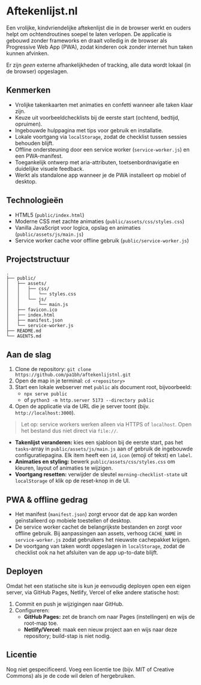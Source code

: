 # Aftekenlijst.nl

Een vrolijke, kindvriendelijke aftekenlijst die in de browser werkt en ouders helpt om ochtendroutines soepel te laten verlopen. 
De applicatie is gebouwd zonder frameworks en draait volledig in de browser als Progressive Web App (PWA), 
zodat kinderen ook zonder internet hun taken kunnen afvinken.

Er zijn *geen* externe afhankelijkheden of tracking, alle data wordt lokaal (in de browser) opgeslagen.

## Kenmerken
- Vrolijke takenkaarten met animaties en confetti wanneer alle taken klaar zijn.
- Keuze uit voorbeeldchecklists bij de eerste start (ochtend, bedtijd, opruimen).
- Ingebouwde hulppagina met tips voor gebruik en installatie.
- Lokale voortgang via `localStorage`, zodat de checklist tussen sessies behouden blijft.
- Offline ondersteuning door een service worker (`service-worker.js`) en een PWA-manifest.
- Toegankelijk ontwerp met aria-attributen, toetsenbordnavigatie en duidelijke visuele feedback.
- Werkt als standalone app wanneer je de PWA installeert op mobiel of desktop.

## Technologieën
- HTML5 (`public/index.html`)
- Moderne CSS met zachte animaties (`public/assets/css/styles.css`)
- Vanilla JavaScript voor logica, opslag en animaties (`public/assets/js/main.js`)
- Service worker cache voor offline gebruik (`public/service-worker.js`)

## Projectstructuur

```text
.
├── public/
│   ├── assets/
│   │   ├── css/
│   │   │   └── styles.css
│   │   └── js/
│   │       └── main.js
│   ├── favicon.ico
│   ├── index.html
│   ├── manifest.json
│   └── service-worker.js
├── README.md
└── AGENTS.md
```

## Aan de slag
1. Clone de repository: `git clone https://github.com/pa1bh/aftekenlijstnl.git`
2. Open de map in je terminal: `cd <repository>`
3. Start een lokale webserver met `public` als document root, bijvoorbeeld:
   - `npx serve public`
   - of `python3 -m http.server 5173 --directory public`
4. Open de applicatie via de URL die je server toont (bijv. `http://localhost:3000`).

> Let op: service workers werken alleen via HTTPS of `localhost`. Open het bestand dus niet direct via `file://`.

- **Takenlijst veranderen:** kies een sjabloon bij de eerste start, pas het `tasks`-array in `public/assets/js/main.js` aan of gebruik de ingebouwde configuratiepagina. Elk item heeft een `id`, `icon` (emoji of tekst) en `label`.
- **Animaties en styling:** bewerk `public/assets/css/styles.css` om kleuren, layout of animaties te wijzigen.
- **Voortgang resetten:** verwijder de sleutel `morning-checklist-state` uit `localStorage` of klik op de reset-knop in de UI.

## PWA & offline gedrag
- Het manifest (`manifest.json`) zorgt ervoor dat de app kan worden geïnstalleerd op mobiele toestellen of desktop.
- De service worker cachet de belangrijkste bestanden en zorgt voor offline gebruik. Bij aanpassingen aan assets, verhoog `CACHE_NAME` in `service-worker.js` zodat gebruikers het nieuwste cachepakket krijgen.
- De voortgang van taken wordt opgeslagen in `localStorage`, zodat de checklist ook na het afsluiten van de app up-to-date blijft.

## Deployen
Omdat het een statische site is kun je eenvoudig deployen open een eigen server, via GitHub Pages, Netlify, Vercel of elke andere statische host:
1. Commit en push je wijzigingen naar GitHub.
2. Configureren:
   - **GitHub Pages:** zet de branch om naar Pages (instellingen) en wijs de root-map toe.
   - **Netlify/Vercel:** maak een nieuw project aan en wijs naar deze repository; build-stap is niet nodig.

## Licentie
Nog niet gespecificeerd. Voeg een licentie toe (bijv. MIT of Creative Commons) als je de code wil delen of hergebruiken.
